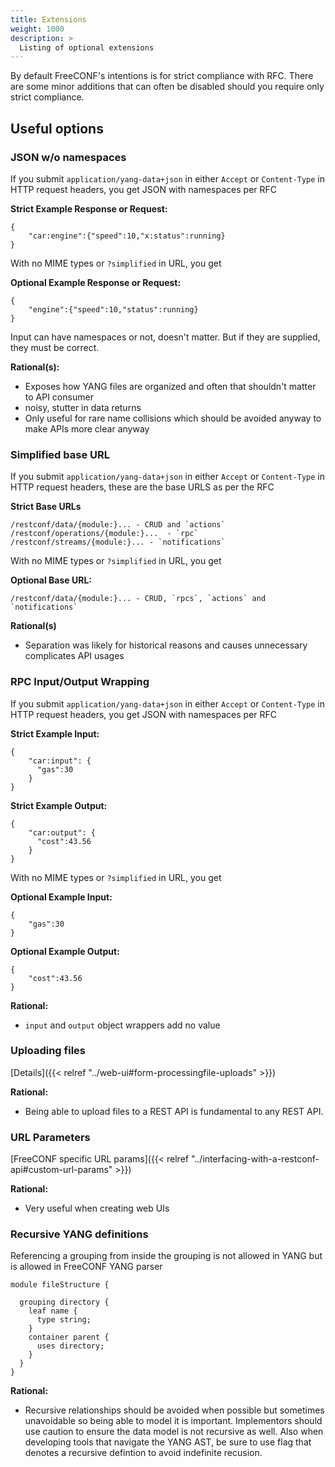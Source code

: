 ```yaml
---
title: Extensions
weight: 1000
description: >
  Listing of optional extensions
---
```


By default FreeCONF's intentions is for strict compliance with RFC.  There are some minor additions that can often be disabled should you require only strict compliance.

## Useful options

### JSON w/o namespaces

If you submit `application/yang-data+json` in either `Accept` or `Content-Type` in HTTP request headers, you get JSON with namespaces per RFC

**Strict Example Response or Request:**
```
{
    "car:engine":{"speed":10,"x:status":running}
}
```

With no MIME types or `?simplified` in URL, you get

**Optional Example Response or Request:**
```
{
    "engine":{"speed":10,"status":running}
}
```

Input can have namespaces or not, doesn't matter.  But if they are supplied, they must be correct. 

**Rational(s):**
* Exposes how YANG files are organized and often that shouldn't matter to API consumer
* noisy, stutter in data returns 
* Only useful for rare name collisions which should be avoided anyway to make APIs more clear anyway

### Simplified base URL

If you submit `application/yang-data+json` in either `Accept` or `Content-Type` in HTTP request headers, these are the base URLS as per the RFC

**Strict Base URLs**
```
/restconf/data/{module:}... - CRUD and `actions`
/restconf/operations/{module:}...  - `rpc`
/restconf/streams/{module:}... - `notifications`
```

With no MIME types or `?simplified` in URL, you get

**Optional Base URL:**
```
/restconf/data/{module:}... - CRUD, `rpcs`, `actions` and `notifications`
```

**Rational(s)**
* Separation was likely for historical reasons and causes unnecessary complicates API usages

### RPC Input/Output Wrapping

If you submit `application/yang-data+json` in either `Accept` or `Content-Type` in HTTP request headers, you get JSON with namespaces per RFC

**Strict Example Input:**
```
{
    "car:input": {
      "gas":30
    }
}
```

**Strict Example Output:**
```
{
    "car:output": {
      "cost":43.56
    }
}
```

With no MIME types or `?simplified` in URL, you get

**Optional Example Input:**
```
{
    "gas":30
}
```

**Optional Example Output:**
```
{
    "cost":43.56
}
```

**Rational:**
* `input` and `output` object wrappers add no value

### Uploading files

[Details]({{< relref "../web-ui#form-processingfile-uploads" >}})

**Rational:**
* Being able to upload files to a REST API is fundamental to any REST API.

### URL Parameters

[FreeCONF specific URL params]({{< relref "../interfacing-with-a-restconf-api#custom-url-params" >}})

**Rational:**
* Very useful when creating web UIs

### Recursive YANG definitions

Referencing a grouping from inside the grouping is not allowed in YANG but is allowed in FreeCONF YANG parser

```
module fileStructure {
  
  grouping directory {
    leaf name {
      type string;
    }
    container parent {
      uses directory;
    }
  }
}
```

**Rational:**
* Recursive relationships should be avoided when possible but sometimes unavoidable so being able to model it is important.  Implementors should use caution to ensure the data model is not recursive as well.  Also when developing tools that navigate the YANG AST, be sure to use flag that denotes a recursive defintion to avoid indefinite recusion.
